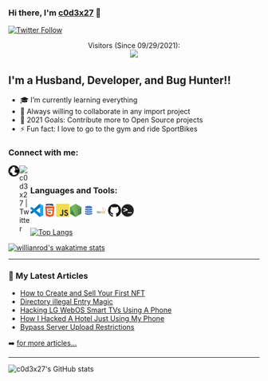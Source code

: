 ### Hi there, I'm [c0d3x27][website] 👋

[![Twitter Follow](https://img.shields.io/twitter/follow/c0d3x27?color=1DA1F2&logo=twitter&style=for-the-badge)](https://twitter.com/intent/follow?original_referer=https%3A%2F%2Fgithub.com%2Fc0d3x27&screen_name=c0d3x27)

<p align="center"> 
  Visitors (Since 09/29/2021):<br>
  <img src="https://profile-counter.glitch.me/c0d3x27/count.svg" />
</p>


## I'm a Husband, Developer, and Bug Hunter!!

- 🎓  I’m currently learning everything
- 🥅  Always willing to collaborate in any import project
- 🔭  2021 Goals: Contribute more to Open Source projects
- ⚡   Fun fact: I love to go to the gym and ride SportBikes

### Connect with me:

[<img align="left" alt="c0d3x27.medium.com/" width="22px" src="https://raw.githubusercontent.com/iconic/open-iconic/master/svg/globe.svg" />][website]
[<img align="left" alt="c0d3x27 | Twitter" width="22px" src="https://cdn.jsdelivr.net/npm/simple-icons@v3/icons/twitter.svg" />][twitter]

<br/>

### Languages and Tools:

<img align="left" alt="Visual Studio Code" width="26px" src="https://raw.githubusercontent.com/github/explore/80688e429a7d4ef2fca1e82350fe8e3517d3494d/topics/visual-studio-code/visual-studio-code.png" />
<img align="left" alt="HTML5" width="26px" src="https://raw.githubusercontent.com/github/explore/80688e429a7d4ef2fca1e82350fe8e3517d3494d/topics/html/html.png" />
<img align="left" alt="JavaScript" width="26px" src="https://raw.githubusercontent.com/github/explore/80688e429a7d4ef2fca1e82350fe8e3517d3494d/topics/javascript/javascript.png" />
<img align="left" alt="Node.js" width="26px" src="https://raw.githubusercontent.com/github/explore/80688e429a7d4ef2fca1e82350fe8e3517d3494d/topics/nodejs/nodejs.png" />
<img align="left" alt="SQL" width="26px" src="https://raw.githubusercontent.com/github/explore/80688e429a7d4ef2fca1e82350fe8e3517d3494d/topics/sql/sql.png" />
<img align="left" alt="MySQL" width="26px" src="https://raw.githubusercontent.com/github/explore/80688e429a7d4ef2fca1e82350fe8e3517d3494d/topics/mysql/mysql.png" />
<img align="left" alt="GitHub" width="26px" src="https://raw.githubusercontent.com/github/explore/78df643247d429f6cc873026c0622819ad797942/topics/github/github.png" />
<img align="left" alt="Terminal" width="26px" src="https://raw.githubusercontent.com/github/explore/80688e429a7d4ef2fca1e82350fe8e3517d3494d/topics/terminal/terminal.png" />

<br/>
<br/>

[![Top Langs](https://github-readme-stats.vercel.app/api/top-langs/?username=c0d3x27&langs_count=10&layout=compact)](https://github.com/anuraghazra/github-readme-stats)
 
[![willianrod's wakatime stats](https://github-readme-stats.vercel.app/api/wakatime?username=@c0d3x27&theme=default)](https://github.com/mdkausar295/github-readme-stats)


---

### 📕 My Latest Articles

<!-- BLOG-POST-LIST:START -->
- [How to Create and Sell Your First NFT](https://medium.com/geekculture/how-to-create-and-sell-your-first-nft-f4ebca4e1790?source=rss-7255c032b8e9------2)
- [Directory illegal Entry Magic](https://medium.com/geekculture/directory-illegal-entry-magic-1a92f21c5cec?source=rss-7255c032b8e9------2)
- [Hacking LG WebOS Smart TVs Using A Phone](https://medium.com/geekculture/hacking-lg-webos-smart-tvs-using-a-phone-3fedba5d6f50?source=rss-7255c032b8e9------2)
- [How I Hacked A Hotel Just Using My Phone](https://medium.com/geekculture/how-i-hacked-a-hotel-just-using-my-phone-97f4d2de39ca?source=rss-7255c032b8e9------2)
- [Bypass Server Upload Restrictions](https://infosecwriteups.com/bypass-server-upload-restrictions-69054c5e1be4?source=rss-7255c032b8e9------2)
<!-- BLOG-POST-LIST:END -->

➡️ [for more articles...](https://c0d3x27.medium.com)

---


  
![c0d3x27's GitHub stats](https://github-readme-stats.vercel.app/api?username=c0d3x27&show_icons=true&theme=vue)






[website]: https://c0d3x27.medium.com
[twitter]: https://twitter.com/c0d3x27

